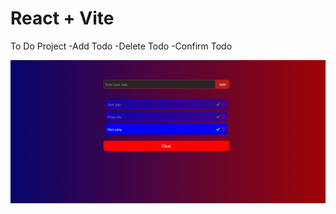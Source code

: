 # React + Vite
To Do Project 
-Add Todo
-Delete Todo
-Confirm Todo

![](https://github.com/burakkutluk/To-do-List/blob/main/Screenshot%202024-01-12%20220106.png?raw=true)
